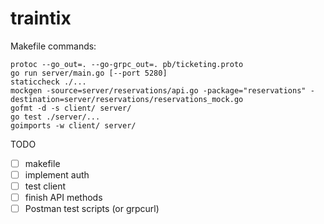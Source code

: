 # traintix

Makefile commands:

```shell
protoc --go_out=. --go-grpc_out=. pb/ticketing.proto
go run server/main.go [--port 5280]
staticcheck ./...
mockgen -source=server/reservations/api.go -package="reservations" -destination=server/reservations/reservations_mock.go
gofmt -d -s client/ server/
go test ./server/...
goimports -w client/ server/
```

TODO

* [ ] makefile
* [ ] implement auth
* [ ] test client
* [ ] finish API methods
* [ ] Postman test scripts (or grpcurl)
